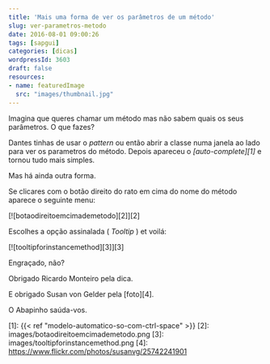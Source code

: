 ```yaml
---
title: 'Mais uma forma de ver os parâmetros de um método'
slug: ver-parametros-metodo
date: 2016-08-01 09:00:26
tags: [sapgui]
categories: [dicas]
wordpressId: 3603
draft: false
resources:
- name: featuredImage
  src: "images/thumbnail.jpg"
---
```

Imagina que queres chamar um método mas não sabem quais os seus parâmetros. O que fazes?

Dantes tinhas de usar o _pattern_ ou então abrir a classe numa janela ao lado para ver os parametros do método. Depois apareceu o _[auto-complete][1]_ e tornou tudo mais simples.

Mas há ainda outra forma.

<!--more-->

Se clicares com o botão direito do rato em cima do nome do método aparece o seguinte menu:

[![botaodireitoemcimademetodo][2]][2]

Escolhes a opção assinalada ( _Tooltip_ ) et voilá:

[![tooltipforinstancemethod][3]][3]

Engraçado, não?

Obrigado Ricardo Monteiro pela dica.

E obrigado Susan von Gelder pela [foto][4].

O Abapinho saúda-vos.

   [1]: {{< ref "modelo-automatico-so-com-ctrl-space" >}}
   [2]: images/botaodireitoemcimademetodo.png
   [3]: images/tooltipforinstancemethod.png
   [4]: https://www.flickr.com/photos/susanvg/25742241901
